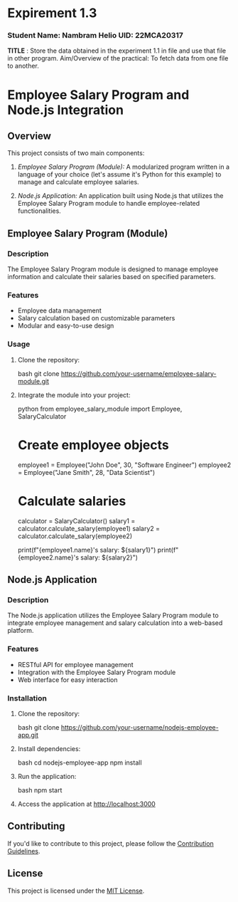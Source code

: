 # Expirement 1.3
### Student Name: Nambram Helio 	 	           UID: 22MCA20317 

 **TITLE** : Store the data obtained in the experiment 1.1 in file and use that file in other program. 
Aim/Overview of the practical:  To fetch data from one file to another. 

# Employee Salary Program and Node.js Integration

## Overview

This project consists of two main components:

1. *Employee Salary Program (Module):* A modularized program written in a language of your choice (let's assume it's Python for this example) to manage and calculate employee salaries.

2. *Node.js Application:* An application built using Node.js that utilizes the Employee Salary Program module to handle employee-related functionalities.

## Employee Salary Program (Module)

### Description

The Employee Salary Program module is designed to manage employee information and calculate their salaries based on specified parameters.

### Features

- Employee data management
- Salary calculation based on customizable parameters
- Modular and easy-to-use design

### Usage

1. Clone the repository:

    bash
    git clone https://github.com/your-username/employee-salary-module.git
    

2. Integrate the module into your project:

    python
    from employee_salary_module import Employee, SalaryCalculator

    # Create employee objects
    employee1 = Employee("John Doe", 30, "Software Engineer")
    employee2 = Employee("Jane Smith", 28, "Data Scientist")

    # Calculate salaries
    calculator = SalaryCalculator()
    salary1 = calculator.calculate_salary(employee1)
    salary2 = calculator.calculate_salary(employee2)

    print(f"{employee1.name}'s salary: ${salary1}")
    print(f"{employee2.name}'s salary: ${salary2}")
    

## Node.js Application

### Description

The Node.js application utilizes the Employee Salary Program module to integrate employee management and salary calculation into a web-based platform.

### Features

- RESTful API for employee management
- Integration with the Employee Salary Program module
- Web interface for easy interaction

### Installation

1. Clone the repository:

    bash
    git clone https://github.com/your-username/nodejs-employee-app.git
    

2. Install dependencies:

    bash
    cd nodejs-employee-app
    npm install
    

3. Run the application:

    bash
    npm start
    

4. Access the application at [http://localhost:3000](http://localhost:3000)

## Contributing

If you'd like to contribute to this project, please follow the [Contribution Guidelines](CONTRIBUTING.md).

## License

This project is licensed under the [MIT License](LICENSE).
